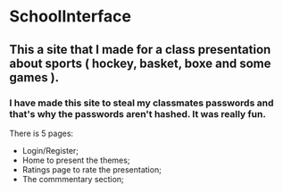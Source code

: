 # SchoolInterface


<h2>This a site that I made for a class presentation about sports ( hockey, basket, boxe and some games ).</h2>
<h3>I have made this site to steal my classmates passwords and that's why the passwords aren't hashed. It was really fun. </h3>

There is 5 pages:

 - Login/Register;
 - Home to present the themes;
 - Ratings page to rate the presentation;
 - The commmentary section;
